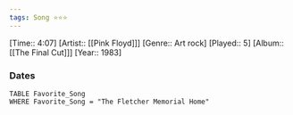 ```yaml
---
tags: Song ⭐⭐⭐ 
---
```

[Time:: 4:07]
[Artist:: [[Pink Floyd]]]
[Genre:: Art rock]
[Played:: 5]
[Album:: [[The Final Cut]]]
[Year:: 1983]
### Dates
````dataview
TABLE Favorite_Song
WHERE Favorite_Song = "The Fletcher Memorial Home"
````